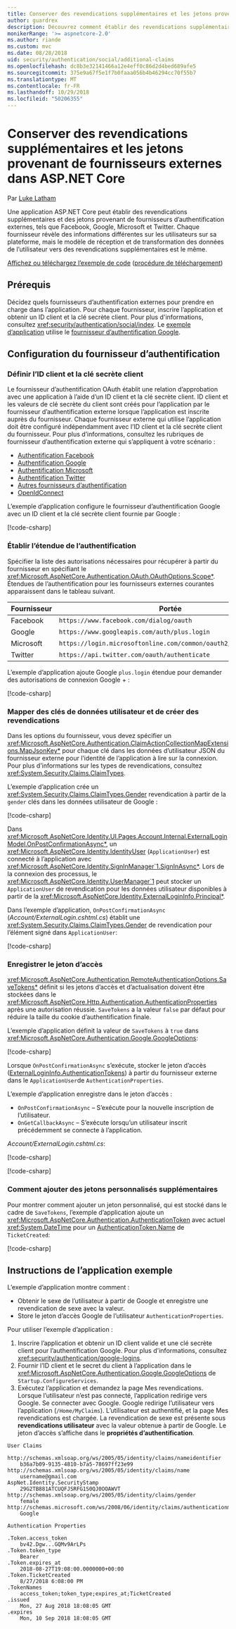 ```yaml
---
title: Conserver des revendications supplémentaires et les jetons provenant de fournisseurs externes dans ASP.NET Core
author: guardrex
description: Découvrez comment établir des revendications supplémentaires et des jetons provenant de fournisseurs externes.
monikerRange: '>= aspnetcore-2.0'
ms.author: riande
ms.custom: mvc
ms.date: 08/28/2018
uid: security/authentication/social/additional-claims
ms.openlocfilehash: dc8b3e32141466a12e4eff0c86d2d4bed689afe5
ms.sourcegitcommit: 375e9a67f5e1f7b0faaa056b4b46294cc70f55b7
ms.translationtype: MT
ms.contentlocale: fr-FR
ms.lasthandoff: 10/29/2018
ms.locfileid: "50206355"
---
```

# <a name="persist-additional-claims-and-tokens-from-external-providers-in-aspnet-core"></a>Conserver des revendications supplémentaires et les jetons provenant de fournisseurs externes dans ASP.NET Core

Par [Luke Latham](https://github.com/guardrex)

Une application ASP.NET Core peut établir des revendications supplémentaires et des jetons provenant de fournisseurs d’authentification externes, tels que Facebook, Google, Microsoft et Twitter. Chaque fournisseur révèle des informations différentes sur les utilisateurs sur sa plateforme, mais le modèle de réception et de transformation des données de l’utilisateur vers des revendications supplémentaires est le même.

[Affichez ou téléchargez l’exemple de code](https://github.com/aspnet/Docs/tree/master/aspnetcore/security/authentication/social/additional-claims/samples) ([procédure de téléchargement](xref:index#how-to-download-a-sample))

## <a name="prerequisite"></a>Prérequis

Décidez quels fournisseurs d’authentification externes pour prendre en charge dans l’application. Pour chaque fournisseur, inscrire l’application et obtenir un ID client et la clé secrète client. Pour plus d'informations, consultez <xref:security/authentication/social/index>. Le [exemple d’application](#sample-app-instructions) utilise le [fournisseur d’authentification Google](xref:security/authentication/google-logins).

## <a name="authentication-provider-configuration"></a>Configuration du fournisseur d’authentification

### <a name="set-the-client-id-and-client-secret"></a>Définir l’ID client et la clé secrète client

Le fournisseur d’authentification OAuth établit une relation d’approbation avec une application à l’aide d’un ID client et la clé secrète client. ID client et les valeurs de clé secrète du client sont créés pour l’application par le fournisseur d’authentification externe lorsque l’application est inscrite auprès du fournisseur. Chaque fournisseur externe qui utilise l’application doit être configuré indépendamment avec l’ID client et la clé secrète client du fournisseur. Pour plus d’informations, consultez les rubriques de fournisseur d’authentification externe qui s’appliquent à votre scénario :

* [Authentification Facebook](xref:security/authentication/facebook-logins)
* [Authentification Google](xref:security/authentication/google-logins)
* [Authentification Microsoft](xref:security/authentication/microsoft-logins)
* [Authentification Twitter](xref:security/authentication/twitter-logins)
* [Autres fournisseurs d’authentification](xref:security/authentication/otherlogins)
* [OpenIdConnect](https://github.com/Azure-Samples/active-directory-aspnetcore-webapp-openidconnect-v2)

L’exemple d’application configure le fournisseur d’authentification Google avec un ID client et la clé secrète client fournie par Google :

[!code-csharp[](additional-claims/samples/2.x/AdditionalClaimsSample/Startup.cs?name=snippet_AddGoogle&highlight=4,6)]

### <a name="establish-the-authentication-scope"></a>Établir l’étendue de l’authentification

Spécifier la liste des autorisations nécessaires pour récupérer à partir du fournisseur en spécifiant le <xref:Microsoft.AspNetCore.Authentication.OAuth.OAuthOptions.Scope*>. Étendues de l’authentification pour les fournisseurs externes courantes apparaissent dans le tableau suivant.

| Fournisseur  | Portée                                                            |
| --------- | ---------------------------------------------------------------- |
| Facebook  | `https://www.facebook.com/dialog/oauth`                          |
| Google    | `https://www.googleapis.com/auth/plus.login`                     |
| Microsoft | `https://login.microsoftonline.com/common/oauth2/v2.0/authorize` |
| Twitter   | `https://api.twitter.com/oauth/authenticate`                     |

L’exemple d’application ajoute Google `plus.login` étendue pour demander des autorisations de connexion Google + :

[!code-csharp[](additional-claims/samples/2.x/AdditionalClaimsSample/Startup.cs?name=snippet_AddGoogle&highlight=7)]

### <a name="map-user-data-keys-and-create-claims"></a>Mapper des clés de données utilisateur et de créer des revendications

Dans les options du fournisseur, vous devez spécifier un <xref:Microsoft.AspNetCore.Authentication.ClaimActionCollectionMapExtensions.MapJsonKey*> pour chaque clé dans les données d’utilisateur JSON du fournisseur externe pour l’identité de l’application à lire sur la connexion. Pour plus d’informations sur les types de revendications, consultez <xref:System.Security.Claims.ClaimTypes>.

L’exemple d’application crée un <xref:System.Security.Claims.ClaimTypes.Gender> revendication à partir de la `gender` clés dans les données utilisateur de Google :

[!code-csharp[](additional-claims/samples/2.x/AdditionalClaimsSample/Startup.cs?name=snippet_AddGoogle&highlight=8)]

Dans <xref:Microsoft.AspNetCore.Identity.UI.Pages.Account.Internal.ExternalLoginModel.OnPostConfirmationAsync*>, un <xref:Microsoft.AspNetCore.Identity.IdentityUser> (`ApplicationUser`) est connecté à l’application avec <xref:Microsoft.AspNetCore.Identity.SignInManager`1.SignInAsync*>. Lors de la connexion des processus, le <xref:Microsoft.AspNetCore.Identity.UserManager`1> peut stocker un `ApplicationUser` de revendication pour les données utilisateur disponibles à partir de la <xref:Microsoft.AspNetCore.Identity.ExternalLoginInfo.Principal*>.

Dans l’exemple d’application, `OnPostConfirmationAsync` (*Account/ExternalLogin.cshtml.cs*) établit une <xref:System.Security.Claims.ClaimTypes.Gender> de revendication pour l’élément signé dans `ApplicationUser`:

[!code-csharp[](additional-claims/samples/2.x/AdditionalClaimsSample/Pages/Account/ExternalLogin.cshtml.cs?name=snippet_OnPostConfirmationAsync&highlight=30-31)]

### <a name="save-the-access-token"></a>Enregistrer le jeton d’accès

<xref:Microsoft.AspNetCore.Authentication.RemoteAuthenticationOptions.SaveTokens*> définit si les jetons d’accès et d’actualisation doivent être stockées dans le <xref:Microsoft.AspNetCore.Http.Authentication.AuthenticationProperties> après une autorisation réussie. `SaveTokens` a la valeur `false` par défaut pour réduire la taille du cookie d’authentification finale.

L’exemple d’application définit la valeur de `SaveTokens` à `true` dans <xref:Microsoft.AspNetCore.Authentication.Google.GoogleOptions>:

[!code-csharp[](additional-claims/samples/2.x/AdditionalClaimsSample/Startup.cs?name=snippet_AddGoogle&highlight=9)]

Lorsque `OnPostConfirmationAsync` s’exécute, stocker le jeton d’accès ([ExternalLoginInfo.AuthenticationTokens](xref:Microsoft.AspNetCore.Identity.ExternalLoginInfo.AuthenticationTokens*)) à partir du fournisseur externe dans le `ApplicationUser`de `AuthenticationProperties`.

L’exemple d’application enregistre dans le jeton d’accès :

* `OnPostConfirmationAsync` &ndash; S’exécute pour la nouvelle inscription de l’utilisateur.
* `OnGetCallbackAsync` &ndash; S’exécute lorsqu’un utilisateur inscrit précédemment se connecte à l’application.

*Account/ExternalLogin.cshtml.cs*:

[!code-csharp[](additional-claims/samples/2.x/AdditionalClaimsSample/Pages/Account/ExternalLogin.cshtml.cs?name=snippet_OnPostConfirmationAsync&highlight=34-35)]

[!code-csharp[](additional-claims/samples/2.x/AdditionalClaimsSample/Pages/Account/ExternalLogin.cshtml.cs?name=snippet_OnGetCallbackAsync&highlight=31-32)]

### <a name="how-to-add-additional-custom-tokens"></a>Comment ajouter des jetons personnalisés supplémentaires

Pour montrer comment ajouter un jeton personnalisé, qui est stocké dans le cadre de `SaveTokens`, l’exemple d’application ajoute un <xref:Microsoft.AspNetCore.Authentication.AuthenticationToken> avec actuel <xref:System.DateTime> pour un [AuthenticationToken.Name](xref:Microsoft.AspNetCore.Authentication.AuthenticationToken.Name*) de `TicketCreated`:

[!code-csharp[](additional-claims/samples/2.x/AdditionalClaimsSample/Startup.cs?name=snippet_AddGoogle&highlight=10-21)]

## <a name="sample-app-instructions"></a>Instructions de l’application exemple

L’exemple d’application montre comment :

* Obtenir le sexe de l’utilisateur à partir de Google et enregistre une revendication de sexe avec la valeur.
* Store le jeton d’accès Google de l’utilisateur `AuthenticationProperties`.

Pour utiliser l’exemple d’application :

1. Inscrire l’application et obtenir un ID client valide et une clé secrète client pour l’authentification Google. Pour plus d'informations, consultez <xref:security/authentication/google-logins>.
1. Fournir l’ID client et le secret du client à l’application dans le <xref:Microsoft.AspNetCore.Authentication.Google.GoogleOptions> de `Startup.ConfigureServices`.
1. Exécutez l’application et demandez la page Mes revendications. Lorsque l’utilisateur n’est pas connecté, l’application redirige vers Google. Se connecter avec Google. Google redirige l’utilisateur vers l’application (`/Home/MyClaims`). L’utilisateur est authentifié, et la page Mes revendications est chargée. La revendication de sexe est présente sous **revendications utilisateur** avec la valeur obtenue à partir de Google. Le jeton d’accès s’affiche dans le **propriétés d’authentification**.

```
User Claims

http://schemas.xmlsoap.org/ws/2005/05/identity/claims/nameidentifier
    b36a7b09-9135-4810-b7a5-78697ff23e99
http://schemas.xmlsoap.org/ws/2005/05/identity/claims/name
    username@gmail.com
AspNet.Identity.SecurityStamp
    29G2TB881ATCUQFJSRFG1S0QJ0OOAWVT
http://schemas.xmlsoap.org/ws/2005/05/identity/claims/gender
    female
http://schemas.microsoft.com/ws/2008/06/identity/claims/authenticationmethod
    Google

Authentication Properties

.Token.access_token
    bv42.Dgw...GQMv9ArLPs
.Token.token_type
    Bearer
.Token.expires_at
    2018-08-27T19:08:00.0000000+00:00
.Token.TicketCreated
    8/27/2018 6:08:00 PM
.TokenNames
    access_token;token_type;expires_at;TicketCreated
.issued
    Mon, 27 Aug 2018 18:08:05 GMT
.expires
    Mon, 10 Sep 2018 18:08:05 GMT
```
